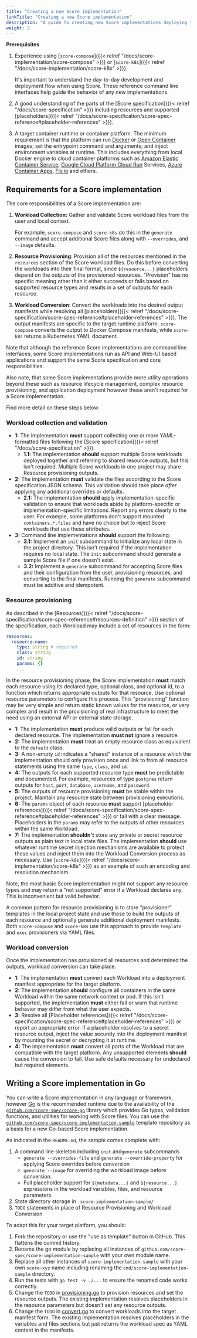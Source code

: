 ```yaml
---
title: "Creating a new Score implementation"
linkTitle: "Creating a new Score implementation"
description: "A guide to creating new Score implementations deploying to other platforms"
weight: 3
---
```


**Prerequisites**

1. Experience using [`score-compose`]({{< relref "/docs/score-implementation/score-compose" >}}) or [`score-k8s`]({{< relref "/docs/score-implementation/score-k8s" >}}).

   It's important to understand the day-to-day development and deployment flow when using Score. These reference command line interfaces help guide the behavior of any new implementations.

2. A good understanding of the parts of the [Score specification]({{< relref "/docs/score-specification" >}}) including resources and supported [placeholders]({{< relref "/docs/score-specification/score-spec-reference#placeholder-references" >}}).

3. A target container runtime or container platform. The minimum requirement is that the platform can run [Docker](https://docs.docker.com/get-started/docker-concepts/the-basics/what-is-an-image/) or [Open Container](https://github.com/opencontainers/image-spec) images; set the entrypoint command and arguments; and inject environment variables at runtime. This includes everything from local Docker engine to cloud container platforms such as [Amazon Elastic Container Service](https://docs.aws.amazon.com/AmazonECS/latest/developerguide), [Google Cloud Platform Cloud Run](https://cloud.google.com/run) Services, [Azure Container Apps](https://learn.microsoft.com/en-us/azure/container-apps/overview), [Fly.io](https://fly.io) and others.

## Requirements for a Score implementation

The core responsibilities of a Score implementation are:

1. **Workload Collection:** Gather and validate Score workload files from the user and local context.

   For example, `score-compose` and `score-k8s` do this in the `generate` command and accept additional Score files along with `--overrides`, and `--image` defaults.

2. **Resource Provisioning**: Provision all of the resources mentioned in the `resources` section of the Score workload files. Do this before converting the workloads into their final format, since `${resource...}` placeholders depend on the outputs of the provisioned resources. "Provision" has no specific meaning other than it either succeeds or fails based on supported resource types and results in a set of outputs for each resource.

3. **Workload Conversion**: Convert the workloads into the desired output manifests while resolving all [placeholders]({{< relref "/docs/score-specification/score-spec-reference#placeholder-references" >}}). The output manifests are specific to the target runtime platform. `score-compose` converts the output to Docker Compose manifests, while `score-k8s` returns a Kubernetes YAML document.

Note that although the reference Score implementations are command line interfaces, some Score implementations run as API and Web-UI based applications and support the same Score specification and core responsibilities.

Also note, that some Score implementations provide more utility operations beyond these such as resource lifecycle management, complex resource provisioning, and application deployment however these aren't required for a Score implementation.

Find more detail on these steps below.

### Workload collection and validation

- **1:** The implementation **must** support collecting one or more YAML-formatted files following the [Score specification]({{< relref "/docs/score-specification" >}}).
  - **1.1:** The implementation **should** support multiple Score workloads deployed together and referring to shared resource outputs, but this isn't required. Multiple Score workloads in one project may share Resource provisioning outputs.
- **2:** The implementation **must** validate the files according to the Score specification JSON schema. This validation should take place _after_ applying any additional overrides or defaults.
  - **2.1:** The implementation **should** apply implementation-specific validation to ensure that workloads abide by platform-specific or implementation-specific limitations. Report any errors clearly to the user. For example, some platforms don't support mounted `containers.*.files` and have no choice but to reject Score workloads that use these attributes.
- **3:** Command line implementations **should** support the following:
  - **3.1:** Implement an `init` subcommand to initialize any local state in the project directory. This isn't required if the implementation requires no local state. The `init` subcommand should generate a sample Score file if one doesn't exist.
  - **3.2:** Implement a `generate` subcommand for accepting Score files and their configuration from the user, provisioning resources, and converting to the final manifests. Running the `generate` subcommand must be additive and idempotent.

### Resource provisioning

As described in the [Resources]({{< relref "/docs/score-specification/score-spec-reference#resources-definition" >}}) section of the specification, each Workload may include a set of resources in the form:

```yaml
resources:
  resource-name:
    type: string # required
    class: string 
    id: string
    params: {}
    ...
```

In the resource provisioning phase, the Score implementation **must** match each resource using its declared type, optional class, and optional id, to a function which returns appropriate outputs for that resource. Use optional resource parameters to configure this process. This "provisioning" function may be very simple and return static known values for the resource, or very complex and result in the provisioning of real infrastructure to meet the need using an external API or external state storage.

- **1:** The implementation **must** produce valid outputs or fail for each declared resource. The implementation **must not** ignore a resource.
- **2:** The implementation **must** treat an empty resource class as equivalent to the `default` class.
- **3:** A non-empty `id` indicates a "shared" instance of a resource which the implementation should only provision once and link to from all resource statements using the same `type`, `class`, and `id`.
- **4:** The outputs for each supported resource type **must** be predictable and documented. For example, resources of type `postgres` return outputs for `host`, `port`, `database`, `username`, and `password`.
- **5:** The outputs of resource provisioning **must** be stable within the project. Maintain any resource state between provisioning executions.
- **6:** The `params` object of each resource **must** support [placeholder references]({{< relref "/docs/score-specification/score-spec-reference#placeholder-references" >}}) or fail with a clear message. Placeholders in the `params` may refer to the outputs of other resources within the same Workload.
- **7:** The implementation **shouldn't** store any private or secret resource outputs as plain text in local state files. The implementation **should** use whatever runtime secret injection mechanisms are available to protect these values and inject them into the Workload Conversion process as necessary. Use [`score-k8s`]({{< relref "/docs/score-implementation/score-k8s" >}}) as an example of such an encoding and resolution mechanism.

Note, the most basic Score implementation might not support any resource types and may return a "not supported" error if a Workload declares any. This is inconvenient but valid behavior.

A common pattern for resource provisioning is to store "provisioner" templates in the local project state and use these to build the outputs of each resource and optionally generate additional deployment manifests. Both `score-compose` and `score-k8s` use this approach to provide `template` and `exec` provisioners via YAML files.

### Workload conversion

Once the implementation has provisioned all resources and determined the outputs, workload conversion can take place.

- **1:** The implementation **must** convert each Workload into a deployment manifest appropriate for the target platform.
- **2:** The implementation **should** configure all containers in the same Workload within the same network context or pod. If this isn't supported, the implementation **must** either fail or warn that runtime behavior may differ from what the user expects.
- **3:** Resolve all [Placeholder references]({{< relref "/docs/score-specification/score-spec-reference#placeholder-references" >}}) or report an appropriate error. If a placeholder resolves to a secret resource output, inject the value securely into the deployment manifest by mounting the secret or decrypting it at runtime.
- **4:** The implementation **must** convert all parts of the Workload that are compatible with the target platform. Any unsupported elements **should** cause the conversion to fail. Use safe defaults necessary for undeclared but required elements.

## Writing a Score implementation in Go

You can write a Score implementation in any language or framework, however [Go](https://go.dev/learn/) is the recommended runtime due to the availability of the [`github.com/score-spec/score-go`](https://github.com/score-spec/score-go) library which provides Go types, validation functions, and utilities for working with Score files. You can use the [`github.com/score-spec/score-implementation-sample`](https://github.com/score-spec/score-implementation-sample) template repository as a basis for a new Go-based Score implementation.

As indicated in the `README.md`, the sample comes complete with:

1. A command line skeleton including `init` and`generate` subcommands
   - `generate --overrides-file` and `generate --override-property` for applying Score overrides before conversion
   - `generate --image` for overriding the workload image before conversion.
   - Full placeholder support for `${metadata...}` and `${resource...}` expressions in the workload variables, files, and resource parameters.
2. State directory storage in `.score-implementation-sample/`
3. `TODO` statements in place of Resource Provisioning and Workload Conversion

To adapt this for your target platform, you should:

1. Fork the repository or use the "use as template" button in GitHub. This flattens the commit history.
2. Rename the go module by replacing all instances of `github.com/score-spec/score-implementation-sample` with your own module name.
3. Replace all other instances of `score-implementation-sample` with your own `score-xyz` name including renaming the `cmd/score-implementation-sample` directory.
4. Run the tests with `go test -v ./...` to ensure the renamed code works correctly.
5. Change the `TODO` in [provisioning.go](./internal/provisioners/provisioning.go) to provision resources and set the resource outputs. The existing implementation resolves placeholders in the resource parameters but doesn't set any resource outputs.
6. Change the `TODO` in [convert.go](./internal/convert/convert.go) to convert workloads into the target manifest form. The existing implementation resolves placeholders in the variables and files sections but just returns the workload spec as YAML content in the manifests.
